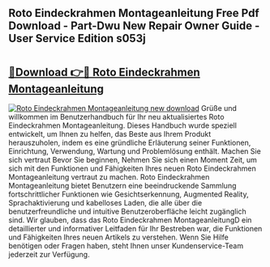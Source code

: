 ## Roto Eindeckrahmen Montageanleitung Free Pdf Download - Part-Dwu New Repair Owner Guide - User Service Edition s053j

# <h2><a href="http://df760o.blite.top/?on=Roto+Eindeckrahmen+Montageanleitung">🔗Download 👉🔴 Roto Eindeckrahmen Montageanleitung</a></h2>

[![Roto Eindeckrahmen Montageanleitung new download](https://i.imgur.com/lujVjoI.png)](http://df760o.blite.top/?on=Roto+Eindeckrahmen+Montageanleitung)
Grüße und willkommen im Benutzerhandbuch für Ihr neu aktualisiertes Roto Eindeckrahmen Montageanleitung. Dieses Handbuch wurde speziell entwickelt, um Ihnen zu helfen, das Beste aus Ihrem Produkt herauszuholen, indem es eine gründliche Erläuterung seiner Funktionen, Einrichtung, Verwendung, Wartung und Problemlösung enthält. Machen Sie sich vertraut Bevor Sie beginnen, Nehmen Sie sich einen Moment Zeit, um sich mit den Funktionen und Fähigkeiten Ihres neuen Roto Eindeckrahmen Montageanleitung vertraut zu machen. Roto Eindeckrahmen Montageanleitung bietet Benutzern eine beeindruckende Sammlung fortschrittlicher Funktionen wie Gesichtserkennung, Augmented Reality, Sprachaktivierung und kabelloses Laden, die alle über die benutzerfreundliche und intuitive Benutzeroberfläche leicht zugänglich sind. Wir glauben, dass das Roto Eindeckrahmen MontageanleitungD ein detaillierter und informativer Leitfaden für Ihr Bestreben war, die Funktionen und Fähigkeiten Ihres neuen Artikels zu verstehen. Wenn Sie Hilfe benötigen oder Fragen haben, steht Ihnen unser Kundenservice-Team jederzeit zur Verfügung.
